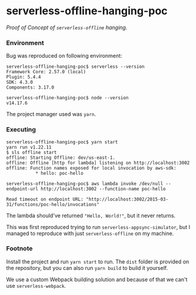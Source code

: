 # serverless-offline-hanging-poc
_Proof of Concept of `serverless-offline` hanging._

### Environment

Bug was reproduced on following environment:

```
serverless-offline-hanging-poc$ serverless --version
Framework Core: 2.57.0 (local)
Plugin: 5.4.4
SDK: 4.3.0
Components: 3.17.0
```
```
serverless-offline-hanging-poc$ node --version
v14.17.6
```

The project manager used was `yarn`.

### Executing

```
serverless-offline-hanging-poc$ yarn start
yarn run v1.22.11
$ sls offline start
offline: Starting Offline: dev/us-east-1.
offline: Offline [http for lambda] listening on http://localhost:3002
offline: Function names exposed for local invocation by aws-sdk:
           * hello: poc-hello
```
```
serverless-offline-hanging-poc$ aws lambda invoke /dev/null --endpoint-url http://localhost:3002 --function-name poc-hello

Read timeout on endpoint URL: "http://localhost:3002/2015-03-31/functions/poc-hello/invocations"
```

The lambda should've returned `"Hello, World!"`, but it never returns.

This was first reproduced trying to run `serverless-appsync-simulator`, but I managed to reproduce with just `serverless-offline` on my machine.

### Footnote

Install the project and run `yarn start` to run. The `dist` folder is provided on the repository, but you can also run `yarn build` to build it yourself.

We use a custom Webpack building solution and because of that we can't use `serverless-webpack`.
